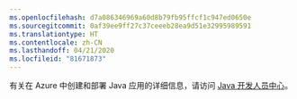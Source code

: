 ```yaml
---
ms.openlocfilehash: d7a086346969a60d8b79fb95ffcf1c947ed0650e
ms.sourcegitcommit: 0af39ee9ff27c37ceeeb28ea9d51e32995989591
ms.translationtype: HT
ms.contentlocale: zh-CN
ms.lasthandoff: 04/21/2020
ms.locfileid: "81671873"
---
```

有关在 Azure 中创建和部署 Java 应用的详细信息，请访问 [Java 开发人员中心](/java/api)。